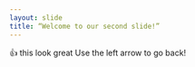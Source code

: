 ```yaml
---
layout: slide
title: “Welcome to our second slide!”
---
```

:+1: this look great
Use the left arrow to go back!
